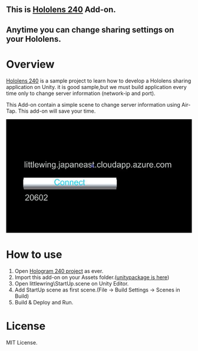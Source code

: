 ## This is [Hololens 240](https://developer.microsoft.com/ja-jp/windows/holographic/holograms_240) Add-on.
## Anytime you can change sharing settings on your Hololens.

# Overview
[Hololens 240](https://developer.microsoft.com/ja-jp/windows/holographic/holograms_240)  is a sample project to learn how to develop a Hololens sharing application on Unity.
it is good sample,but we must build application every time only to change server information (network-ip and port).

This Add-on contain a simple scene to change server information using Air-Tap.
This add-on will save your time.

![Start up scene](External/readmeimage.jpg)

# How to use

1. Open [Hologram 240  project](https://developer.microsoft.com/ja-jp/windows/holographic/holograms_240) as ever.
2. Import this add-on on your Assets folder.([unitypackage is
here](External/StartupSceneFor240.unitypackage))
3. Open littlewring\StartUp.scene on Unity Editor.
4. Add StartUp scene as first scene.(File -> Build Settings -> Scenes in Build)
5. Build & Deploy and Run.

# License
MIT License.
